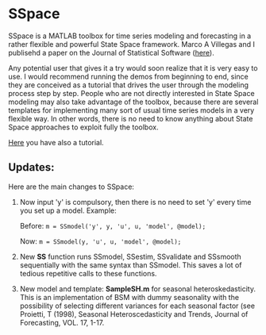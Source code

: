 # SSpace
SSpace is a MATLAB toolbox for time series modeling and forecasting in a rather flexible and powerful State Space framework. Marco A Villegas and I publisehd a paper on the Journal of Statistical Software ([here](https://www.jstatsoft.org/article/view/v087i05)).

Any potential user that gives it a try would soon realize that it is very easy to use. I would recommend running the demos from beginning to end, since they are conceived as a tutorial that drives the user through the modeling process step by step. People who are not directly interested in State Space modeling may also take advantage of the toolbox, because there are several templates for implementing many sort of usual time series models in a very flexible way. In other words, there is no need to know anything about State Space approaches to exploit fully the toolbox.

[Here](http://blog.uclm.es/diegopedregal/files/2019/05/SSpaceTutorial.pdf) you have also a tutorial.

## Updates:
Here are the main changes to SSpace:

1. Now input 'y' is compulsory, then there is no need to set 'y' every time you set up a model. Example:

   Before:     `m = SSmodel('y', y, 'u', u, 'model', @model);`
   
      Now:     `m = SSmodel(y, 'u', u, 'model', @model);`
2. New **SS** function runs SSmodel, SSestim, SSvalidate and SSsmooth sequentially with the same syntax than SSmodel. This saves a lot of tedious repetitive calls to these functions.
3. New model and template: **SampleSH.m** for seasonal heteroskedasticity. This is an implementation of BSM with dummy seasonality with the possibility of selecting different variances for each seasonal factor (see Proietti, T (1998), Seasonal Heteroscedasticity and Trends, Journal of Forecasting, VOL. 17, 1-17.



